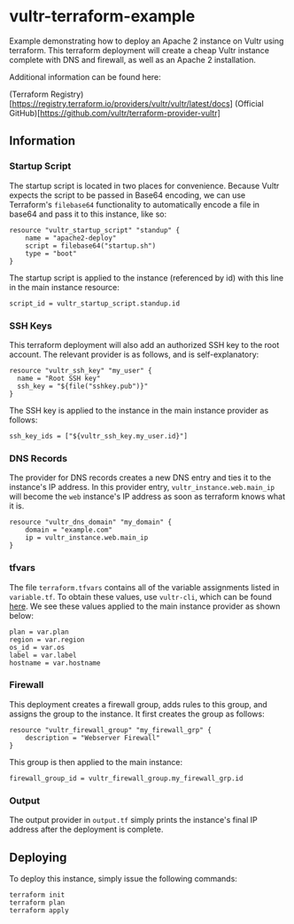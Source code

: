# vultr-terraform-example
 Example demonstrating how to deploy an Apache 2 instance on Vultr using terraform. This terraform deployment will create a cheap Vultr instance complete with DNS and firewall, as well as an Apache 2 installation.

 Additional information can be found here:

(Terraform Registry)[https://registry.terraform.io/providers/vultr/vultr/latest/docs]
(Official GitHub)[https://github.com/vultr/terraform-provider-vultr]

## Information

### Startup Script

The startup script is located in two places for convenience. Because Vultr expects the script to be passed in Base64 encoding, we can use Terraform's `filebase64` functionality to automatically encode a file in base64 and pass it to this instance, like so:

```
resource "vultr_startup_script" "standup" {
    name = "apache2-deploy"
    script = filebase64("startup.sh")
    type = "boot"
}
```

The startup script is applied to the instance (referenced by id) with this line in the main instance resource:
```
script_id = vultr_startup_script.standup.id
```

### SSH Keys

This terraform deployment will also add an authorized SSH key to the root account. The relevant provider is as follows, and is self-explanatory:

```
resource "vultr_ssh_key" "my_user" {
  name = "Root SSH key"
  ssh_key = "${file("sshkey.pub")}"
}
```

The SSH key is applied to the instance in the main instance provider as follows:

```
ssh_key_ids = ["${vultr_ssh_key.my_user.id}"]
```

### DNS Records

The provider for DNS records creates a new DNS entry and ties it to the instance's IP address. In this provider entry, `vultr_instance.web.main_ip` will become the `web` instance's IP address as soon as terraform knows what it is.

```
resource "vultr_dns_domain" "my_domain" {
    domain = "example.com"
    ip = vultr_instance.web.main_ip
}
```
### tfvars

The file `terraform.tfvars` contains all of the variable assignments listed in `variable.tf`. To obtain these values, use `vultr-cli`, which can be found [here](https://github.com/vultr/vultr-cli). We see these values applied to the main instance provider as shown below:

```
plan = var.plan
region = var.region
os_id = var.os
label = var.label
hostname = var.hostname
```

### Firewall

This deployment creates a firewall group, adds rules to this group, and assigns the group to the instance. It first creates the group as follows:

```
resource "vultr_firewall_group" "my_firewall_grp" {
    description = "Webserver Firewall"
}
```

This group is then applied to the main instance:
```
firewall_group_id = vultr_firewall_group.my_firewall_grp.id
```

### Output

The output provider in `output.tf` simply prints the instance's final IP address after the deployment is complete.

## Deploying
To deploy this instance, simply issue the following commands:
```
terraform init
terraform plan
terraform apply
```
